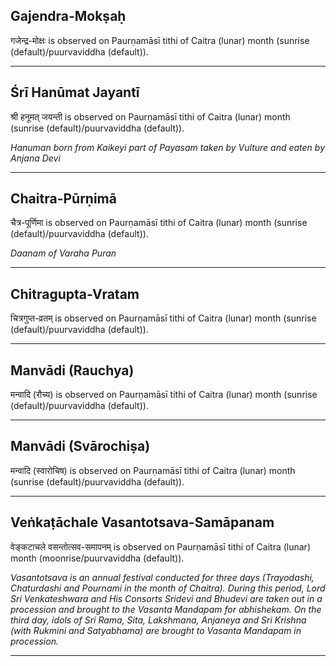 ## Gajendra-Mokṣaḥ
गजेन्द्र-मोक्षः is observed on Paurṇamāsī tithi of Caitra (lunar) month (sunrise (default)/puurvaviddha (default)).



---
## Śrī Hanūmat Jayantī
श्री हनूमत् जयन्ती is observed on Paurṇamāsī tithi of Caitra (lunar) month (sunrise (default)/puurvaviddha (default)).

_Hanuman born from Kaikeyi part of Payasam taken by Vulture and eaten by Anjana Devi_

---
## Chaitra-Pūrṇimā
चैत्र-पूर्णिमा is observed on Paurṇamāsī tithi of Caitra (lunar) month (sunrise (default)/puurvaviddha (default)).

_Daanam of Varaha Puran_

---
## Chitragupta-Vratam
चित्रगुप्त-व्रतम् is observed on Paurṇamāsī tithi of Caitra (lunar) month (sunrise (default)/puurvaviddha (default)).



---
## Manvādi (Rauchya)
मन्वादि (रौच्य) is observed on Paurṇamāsī tithi of Caitra (lunar) month (sunrise (default)/puurvaviddha (default)).



---
## Manvādi (Svārochiṣa)
मन्वादि (स्वारोचिष) is observed on Paurṇamāsī tithi of Caitra (lunar) month (sunrise (default)/puurvaviddha (default)).



---
## Veṅkaṭāchale Vasantotsava-Samāpanam
वेङ्कटाचले वसन्तोत्सव-समापनम् is observed on Paurṇamāsī tithi of Caitra (lunar) month (moonrise/puurvaviddha (default)).

_Vasantotsava is an annual festival conducted for three days (Trayodashi, Chaturdashi and Pournami in the month of Chaitra). During this period, Lord Sri Venkateshwara and His Consorts Sridevi and Bhudevi are taken out in a procession and brought to the Vasanta Mandapam for abhishekam. On the third day, idols of Sri Rama, Sita, Lakshmana, Anjaneya and Sri Krishna (with Rukmini and Satyabhama) are brought to Vasanta Mandapam in procession._

---

